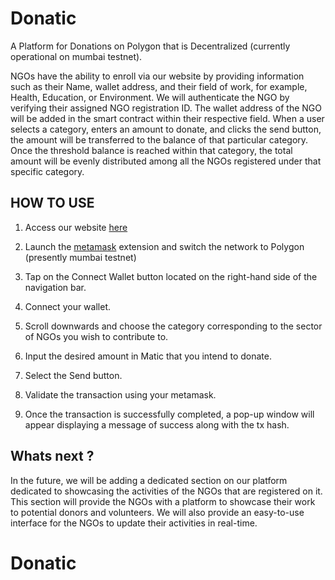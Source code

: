 # Donatic
A Platform for Donations on Polygon that is Decentralized (currently operational on mumbai testnet).

NGOs have the ability to enroll via our website by providing information such as their Name, wallet address, and their field of work, for example, Health, Education, or Environment.
We will authenticate the NGO by verifying their assigned NGO registration ID.
The wallet address of the NGO will be added in the smart contract within their respective field. When a user selects a category, enters an amount to donate, and clicks the send button, the amount will be transferred to the balance of that particular category. Once the threshold balance is reached within that category, the total amount will be evenly distributed among all the NGOs registered under that specific category.

## HOW TO USE

1. Access our website [here](https://0xmihirsahu.github.io/Donatic/)

2. Launch the [metamask](https://metamask.io/) extension and switch the network to Polygon (presently mumbai testnet)

3. Tap on the Connect Wallet button located on the right-hand side of the navigation bar.

4. Connect your wallet.

5. Scroll downwards and choose the category corresponding to the sector of NGOs you wish to contribute to.

6. Input the desired amount in Matic that you intend to donate.

7. Select the Send button.

8. Validate the transaction using your metamask.

9. Once the transaction is successfully completed, a pop-up window will appear displaying a message of success along with the tx hash.

## Whats next ?

In the future, we will be adding a dedicated section on our platform dedicated to showcasing the activities of the NGOs that are registered on it. This section will provide the NGOs with a platform to showcase their work to potential donors and volunteers. We will also provide an easy-to-use interface for the NGOs to update their activities in real-time. 
# Donatic
